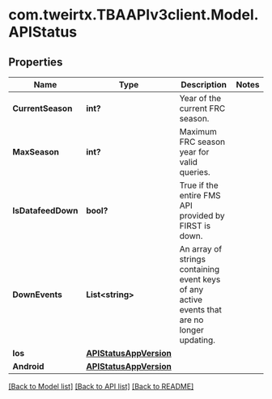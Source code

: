 
# com.tweirtx.TBAAPIv3client.Model.APIStatus

## Properties

Name | Type | Description | Notes
------------ | ------------- | ------------- | -------------
**CurrentSeason** | **int?** | Year of the current FRC season. | 
**MaxSeason** | **int?** | Maximum FRC season year for valid queries. | 
**IsDatafeedDown** | **bool?** | True if the entire FMS API provided by FIRST is down. | 
**DownEvents** | **List&lt;string&gt;** | An array of strings containing event keys of any active events that are no longer updating. | 
**Ios** | [**APIStatusAppVersion**](APIStatusAppVersion.md) |  | 
**Android** | [**APIStatusAppVersion**](APIStatusAppVersion.md) |  | 

[[Back to Model list]](../README.md#documentation-for-models)
[[Back to API list]](../README.md#documentation-for-api-endpoints)
[[Back to README]](../README.md)

